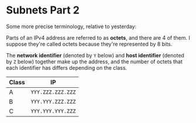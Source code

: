 # Subnets Part 2

Some more precise terminology, relative to yesterday:

Parts of an IPv4 address are referred to as **octets**, and there are 4 of them. I suppose they're called octets because they're represented by 8 bits.

The **network identifier** (denoted by `Y` below) and **host identifier** (denoted by `Z` below) together make up the address, and the number of octets that each identifier has differs depending on the class.


| Class | IP
|-------|--------
| A     | `YYY.ZZZ.ZZZ.ZZZ`
| B     | `YYY.YYY.ZZZ.ZZZ`
| C     | `YYY.YYY.YYY.ZZZ`